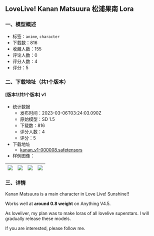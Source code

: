 ## LoveLive! Kanan Matsuura 松浦果南 Lora
### 一、模型概述

- 标签：`anime`, `character`
- 下载数：816
- 收藏人数：155
- 评论人数：0
- 评分人数：4
- 评分：5

### 二、下载地址（共1个版本）

#### [版本1/共1个版本] v1

- 统计数据
  - 发布时间：2023-03-06T03:24:03.090Z
  - 原始模型：SD 1.5
  - 下载数：816
  - 评分人数：4
  - 评分：5
- 下载地址
  - [kanan_v1-000008.safetensors](https://civitai.com/api/download/models/18754)
- 样例图像：

| <img src="https://image.civitai.com/xG1nkqKTMzGDvpLrqFT7WA/37a832bd-e762-41f3-61c1-354f3f6f4d00/width=450/194869.jpeg" /> | <img src="https://image.civitai.com/xG1nkqKTMzGDvpLrqFT7WA/0c9e4275-09ca-4fb7-64de-3087757cfe00/width=450/194877.jpeg" /> | <img src="https://image.civitai.com/xG1nkqKTMzGDvpLrqFT7WA/cf005f09-e62e-4a8a-5d74-d86612416700/width=450/194876.jpeg" /> | <img src="https://image.civitai.com/xG1nkqKTMzGDvpLrqFT7WA/9a31a043-d8bf-4b74-8fcb-0655ae8b0d00/width=450/194875.jpeg" /> |
| ---- | ---- | ---- | ---- |


### 三、详情
<p>Kanan Matsuura is a main character in Love Live! Sunshine!!</p><p></p><p>Works well at <strong>around 0.8 weight</strong> on Anything V4.5.</p><p></p><p>As loveliver, my plan was to make loras of all lovelive superstars. I will gradually release these models. </p><p>If you are interested, please follow me.</p>